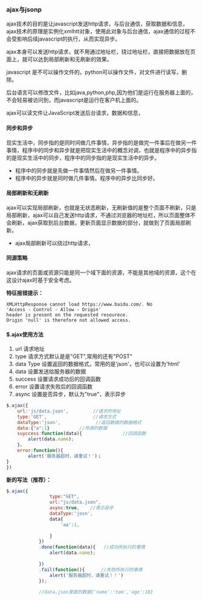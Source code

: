 ### ajax与jsonp

ajax技术的目的是让javascript发送http请求，与后台通信，获取数据和信息，ajax技术的原理是实例化xmlhtt对象，使用此对象与后台通信，ajax通信的过程不会受影响后续javascript的执行，从而实现异步。

ajax本身可以发送http请求，就不用通过地址栏，绕过地址栏，直接把数据放在页面上，就可以达到局部刷新和无刷新的效果。

javascript 是不可以操作文件的。python可以操作文件，对文件进行读写，删除。

后台语言可以修改文件，比如java,python,php,因为他们是运行在服务器上面的，不会轻易被访问到，而javascript是运行在客户机上面的。

ajax可以读文件让JavaScript发送后台请求，数据和信息，

#### 同步和异步

现实生活中，同步指的是同时间做几件事情，异步指的是做完一件事后在做另一件事情，程序中的同步和异步就是把现实生活中的概念对调，也就是程序中的异步指的是现实生活中的同步，程序中的同步指的是现实生活中的异步。

- 程序中的同步就是先做一件事情然后在做另一件事情。
- 程序中的异步就是同时做几件事情。程序中的异步比同步好。

#### 局部刷新和无刷新

ajax可以实现局部刷新，也就是无状态刷新，无刷新值的是整个页面不刷新，只是局部刷新，ajax可以自己发送http请求，不通过浏览器的地址栏，所以页面整体不会刷新，ajax获取到后台数据，更新页面显示数据的部分，就做到了页面局部刷新。

- ajax局部刷新可以绕过http请求，

#### 同源策略

ajax请求的页面或资源只能是同一个域下面的资源，不能是其他域的资源，这个在这设计ajax时基于安全考虑。

**特征报错提示：**

```
XMLHttpResponse cannot load https://www.baidu.com/. No
'Access - Control - Allow - Origin'
header is present on the requested resourece.
Origin 'null' is therefore not allowed access.
```



#### $.ajax使用方法

1. url 请求地址
2. type  请求方式默认是是"GET",常用的还有"POST"
3. data Type 设置返回的数据格式，常用的是'json'，也可以设置为'html'
4. data 设置发送给服务器的数据
5. success 设置请求成功后的回调函数
6. error 设置请求失败后的回调函数
7. async 设置是否异步，默认为"true"，表示异步

```javascript
$.ajax({
    url:'js/data.json',         //请求的地址
    type:'GET',                 //请求方式
    dataType:'json',             //返回数据的数据格式
    data:{"a":1}           //传递的数据
    suyccess:function(data){               //回调函数
    	alert(data.name);                   
	}，
    error:function(){
    	alert('服务器超时，请重试！')；	
}
})
```

**新的写法（推荐）：**

```javascript
$.ajax({
				type:"GET",
				url:"js/data.json",
				async:true,    //表示异步
				dataType:'josn',
				data{
					'aa':1,
					
				}
			})
			.done(function(data){   //成功所执行的事情
				alert(data.name);
				
			})
			.fail(function(){      //失败所执行的事情
				alert('服务器超时，请重试！！')
			});
			
			//data.json里面的数据{'name':'tom','age':18}
```







